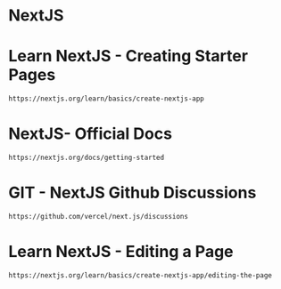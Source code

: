 # NextJS

# Learn NextJS - Creating Starter Pages
	https://nextjs.org/learn/basics/create-nextjs-app
	
# NextJS- Official Docs
	https://nextjs.org/docs/getting-started

# GIT - NextJS Github Discussions
	https://github.com/vercel/next.js/discussions

# Learn NextJS - Editing a Page
	https://nextjs.org/learn/basics/create-nextjs-app/editing-the-page